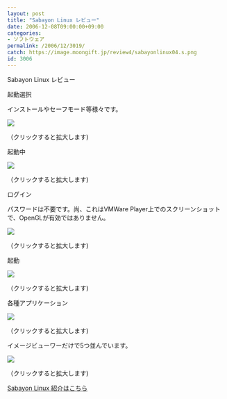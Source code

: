 ```yaml
---
layout: post
title: "Sabayon Linux レビュー"
date: 2006-12-08T09:00:00+09:00
categories:
- ソフトウェア
permalink: /2006/12/3019/
catch: https://image.moongift.jp/review4/sabayonlinux04.s.png
id: 3006
---
```

Sabayon Linux レビュー  
<!--more-->

起動選択

  

インストールやセーフモード等様々です。

  

[![](https://image.moongift.jp/review4/sabayonlinux01.s.png)](https://image.moongift.jp/review4/sabayonlinux01.png)  
  
（クリックすると拡大します)

  

起動中

  

[![](https://image.moongift.jp/review4/sabayonlinux02.s.png)](https://image.moongift.jp/review4/sabayonlinux02.png)  
  
（クリックすると拡大します)

  

ログイン

  

パスワードは不要です。尚、これはVMWare Player上でのスクリーンショットで、OpenGLが有効ではありません。

  

[![](https://image.moongift.jp/review4/sabayonlinux03.s.png)](https://image.moongift.jp/review4/sabayonlinux03.png)  
  
（クリックすると拡大します)

  

起動

  

[![](https://image.moongift.jp/review4/sabayonlinux04.s.png)](https://image.moongift.jp/review4/sabayonlinux04.png)  
  
（クリックすると拡大します)

  

各種アプリケーション

  

[![](https://image.moongift.jp/review4/sabayonlinux05.s.png)](https://image.moongift.jp/review4/sabayonlinux05.png)  
  
（クリックすると拡大します)

  

イメージビューワーだけで5つ並んでいます。

  

[![](https://image.moongift.jp/review4/sabayonlinux06.s.png)](https://image.moongift.jp/review4/sabayonlinux06.png)  
  
（クリックすると拡大します)

  

[Sabayon Linux 紹介はこちら](http://oss.moongift.jp/intro/i-3018.html)

